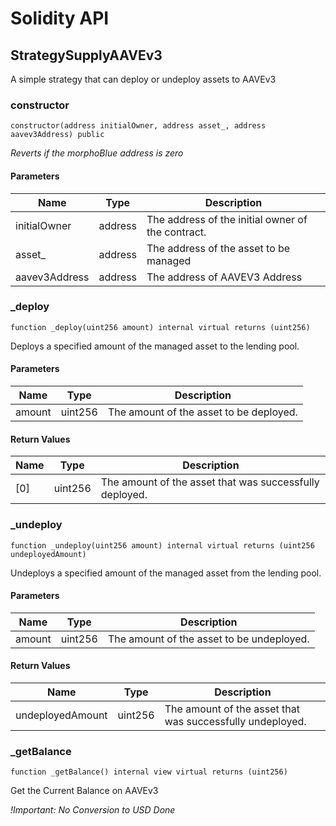 # Solidity API

## StrategySupplyAAVEv3

A simple strategy that can deploy or undeploy assets to AAVEv3

### constructor

```solidity
constructor(address initialOwner, address asset_, address aavev3Address) public
```

_Reverts if the morphoBlue address is zero_

#### Parameters

| Name | Type | Description |
| ---- | ---- | ----------- |
| initialOwner | address | The address of the initial owner of the contract. |
| asset_ | address | The address of the asset to be managed |
| aavev3Address | address | The address of AAVEV3 Address |

### _deploy

```solidity
function _deploy(uint256 amount) internal virtual returns (uint256)
```

Deploys a specified amount of the managed asset to the lending pool.

#### Parameters

| Name | Type | Description |
| ---- | ---- | ----------- |
| amount | uint256 | The amount of the asset to be deployed. |

#### Return Values

| Name | Type | Description |
| ---- | ---- | ----------- |
| [0] | uint256 | The amount of the asset that was successfully deployed. |

### _undeploy

```solidity
function _undeploy(uint256 amount) internal virtual returns (uint256 undeployedAmount)
```

Undeploys a specified amount of the managed asset from the lending pool.

#### Parameters

| Name | Type | Description |
| ---- | ---- | ----------- |
| amount | uint256 | The amount of the asset to be undeployed. |

#### Return Values

| Name | Type | Description |
| ---- | ---- | ----------- |
| undeployedAmount | uint256 | The amount of the asset that was successfully undeployed. |

### _getBalance

```solidity
function _getBalance() internal view virtual returns (uint256)
```

Get the Current Balance on AAVEv3

_!Important: No Conversion to USD Done_


